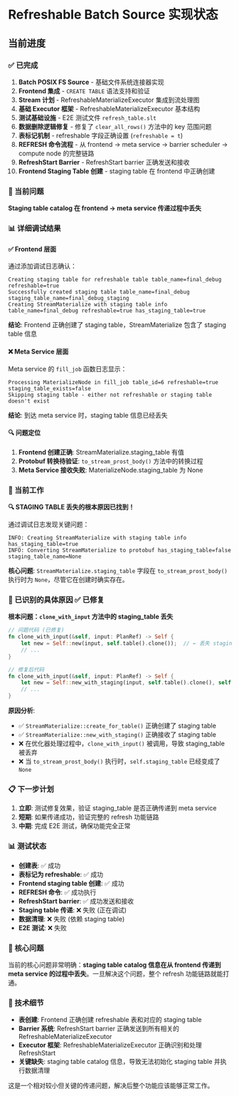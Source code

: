 # Refreshable Batch Source 实现状态

## 当前进度

### ✅ 已完成
1. **Batch POSIX FS Source** - 基础文件系统连接器实现
2. **Frontend 集成** - `CREATE TABLE` 语法支持和验证
3. **Stream 计划** - RefreshableMaterializeExecutor 集成到流处理图
4. **基础 Executor 框架** - RefreshableMaterializeExecutor 基本结构
5. **测试基础设施** - E2E 测试文件 `refresh_table.slt`
6. **数据删除逻辑修复** - 修复了 `clear_all_rows()` 方法中的 key 范围问题
7. **表标记机制** - refreshable 字段正确设置 (`refreshable = t`)
8. **REFRESH 命令流程** - 从 frontend -> meta service -> barrier scheduler -> compute node 的完整链路
9. **RefreshStart Barrier** - RefreshStart barrier 正确发送和接收
10. **Frontend Staging Table 创建** - staging table 在 frontend 中正确创建

### 🔄 当前问题
**Staging table catalog 在 frontend -> meta service 传递过程中丢失**

### 📊 详细调试结果

#### ✅ Frontend 层面
通过添加调试日志确认：
```
Creating staging table for refreshable table table_name=final_debug refreshable=true
Successfully created staging table table_name=final_debug staging_table_name=final_debug_staging
Creating StreamMaterialize with staging table info table_name=final_debug refreshable=true has_staging_table=true
```

**结论**: Frontend 正确创建了 staging table，StreamMaterialize 包含了 staging table 信息

#### ❌ Meta Service 层面
Meta service 的 `fill_job` 函数日志显示：
```
Processing MaterializeNode in fill_job table_id=6 refreshable=true staging_table_exists=false
Skipping staging table - either not refreshable or staging table doesn't exist
```

**结论**: 到达 meta service 时，staging table 信息已经丢失

#### 🔍 问题定位
1. **Frontend 创建正确**: StreamMaterialize.staging_table 有值
2. **Protobuf 转换待验证**: `to_stream_prost_body()` 方法中的转换过程
3. **Meta Service 接收失败**: MaterializeNode.staging_table 为 None

### 🚧 当前工作
**🔍 STAGING TABLE 丢失的根本原因已找到！**

通过调试日志发现关键问题：
```
INFO: Creating StreamMaterialize with staging table info has_staging_table=true
INFO: Converting StreamMaterialize to protobuf has_staging_table=false staging_table_name=None
```

**核心问题**: `StreamMaterialize.staging_table` 字段在 `to_stream_prost_body()` 执行时为 `None`，尽管它在创建时确实存在。

### 🔧 已识别的具体原因 ✅ 已修复
**根本问题：`clone_with_input` 方法中的 staging_table 丢失**

```rust
// 问题代码 (已修复)
fn clone_with_input(&self, input: PlanRef) -> Self {
    let new = Self::new(input, self.table().clone());  // ← 丢失 staging_table
    // ...
}

// 修复后代码
fn clone_with_input(&self, input: PlanRef) -> Self {
    let new = Self::new_with_staging(input, self.table().clone(), self.staging_table.clone());  // ← 保留 staging_table
    // ...
}
```

**原因分析**:
- ✅ `StreamMaterialize::create_for_table()` 正确创建了 staging table
- ✅ `StreamMaterialize::new_with_staging()` 正确接收了 staging table
- ❌ 在优化器处理过程中，`clone_with_input()` 被调用，导致 staging_table 被丢弃
- ❌ 当 `to_stream_prost_body()` 执行时，`self.staging_table` 已经变成了 `None`

### 📋 下一步计划
1. **立即**: 测试修复效果，验证 staging_table 是否正确传递到 meta service
2. **短期**: 如果传递成功，验证完整的 refresh 功能链路
3. **中期**: 完成 E2E 测试，确保功能完全正常

### 📊 测试状态
- **创建表**: ✅ 成功
- **表标记为 refreshable**: ✅ 成功
- **Frontend staging table 创建**: ✅ 成功
- **REFRESH 命令**: ✅ 成功执行
- **RefreshStart barrier**: ✅ 成功发送和接收
- **Staging table 传递**: ❌ 失败 (正在调试)
- **数据清理**: ❌ 失败 (依赖 staging table)
- **E2E 测试**: ❌ 失败

### 🎯 核心问题
当前的核心问题非常明确：**staging table catalog 信息在从 frontend 传递到 meta service 的过程中丢失**。一旦解决这个问题，整个 refresh 功能链路就能打通。

### 🔬 技术细节
- **表创建**: Frontend 正确创建 refreshable 表和对应的 staging table
- **Barrier 系统**: RefreshStart barrier 正确发送到所有相关的 RefreshableMaterializeExecutor
- **Executor 框架**: RefreshableMaterializeExecutor 正确识别和处理 RefreshStart
- **关键缺失**: staging table catalog 信息，导致无法初始化 staging table 并执行数据清理

这是一个相对较小但关键的传递问题，解决后整个功能应该能够正常工作。
